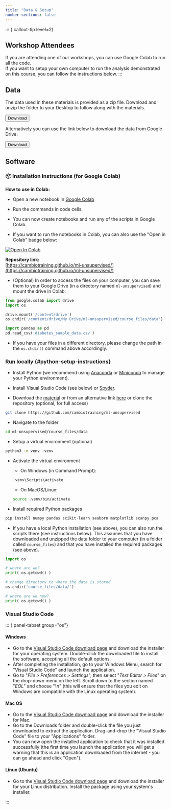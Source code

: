 ```yaml
---
title: "Data & Setup"
number-sections: false
---
```


<!-- 
Note for Training Developers:
We provide instructions for commonly-used software as commented sections below.
Uncomment the sections relevant for your materials, and add additional instructions where needed (e.g. specific packages used).
Note that we use tabsets to provide instructions for all three major operating systems.
-->

::: {.callout-tip level=2}
## Workshop Attendees

If you are attending one of our workshops, you can use Google Colab to run all the code.  
If you want to setup your own computer to run the analysis demonstrated on this course, you can follow the instructions below.
:::
<!-- end callout -->


## Data

The data used in these materials is provided as a zip file. 
Download and unzip the folder to your Desktop to follow along with the materials.

<!-- Note for Training Developers: add the link to 'href' -->
<a href="https://github.com/cambiotraining/ml-unsupervised/raw/refs/heads/main/course_files/data/data.zip">
  <button class="btn"><i class="fa fa-download"></i> Download</button>
</a>

Alternatively you can use the link below to download the data from Google Drive:

<!-- Note for Training Developers: add the link to 'href' -->
<a href="https://drive.google.com/drive/folders/1c8fYDr7ab1jUx0FwOR4NZa9RfgzZN9OQ?usp=sharing">
  <button class="btn"><i class="fa fa-download"></i> Download</button>
</a>


## Software

### 📦 Installation Instructions (for Google Colab)

<!--
>
### 1. Clone the repository (optional, for full access)
```python
!git clone https://github.com/neelsoumya/python_machine_learning.git
%cd python_machine_learning
```

### 2. Install required Python packages


```python
!pip install numpy pandas keras tensorflow scikit-learn seaborn matplotlib scanpy
```

or

```python
!pip install -r requirements.txt
```


### 3. (Optional) Download specific files directly from GitHub
```python
# Example: Download a specific notebook
!wget https://raw.githubusercontent.com/neelsoumya/python_machine_learning/main/PCA_movie_ratings.ipynb
```

---

-->

**How to use in Colab:**

- Open a new notebook in [Google Colab](https://colab.research.google.com/)

- Run the commands in code cells.

- You can now create notebooks and run any of the scripts in Google Colab.

- If you want to run the notebooks in Colab, you can also use the "Open in Colab" badge below:

[![Open In Colab](https://colab.research.google.com/assets/colab-badge.svg)](https://colab.research.google.com)


**Repository link:**  
[https://cambiotraining.github.io/ml-unsupervised/](https://cambiotraining.github.io/ml-unsupervised/)


* (Optional) In order to access the files on your computer, you can save them to your Google Drive (in a directory named `ml-unsupervised`) and mount the drive in Colab:

```python
from google.colab import drive
import os

drive.mount('/content/drive')
os.chdir('/content/drive/My Drive/ml-unsupervised/course_files/data')

import pandas as pd
pd.read_csv('diabetes_sample_data.csv')
```

* If you have your files in a different directory, please change the path in the `os.chdir()` command above accordingly.


<!--
### Quarto

To develop and render the course materials website, you will need to install _Quarto_:

- Download and install [Quarto](https://quarto.org/docs/get-started/) (available for all major OS). 
- If you are developing materials using executable `.qmd` documents, it is recommended that you also install the extensions for your favourite IDE (e.g. RStudio, VS Code).
- If you are developing materials using **JupyterLab** or **Jupyter Notebooks**, please install [Jupytext](https://jupytext.readthedocs.io/en/latest/install.html).
  - Use the [paired notebook](https://jupytext.readthedocs.io/en/latest/paired-notebooks.html) feature to have synchronised `.ipynb`/`.qmd` files. Only `.qmd` files should be pushed to the repository (`.ipynb` files have been added to `.gitignore`).

-->

<!--
### R and RStudio

::: {.tabset group="os"}

#### Windows

Download and install all these using default options:

- [R](https://cran.r-project.org/bin/windows/base/release.html)
- [RTools](https://cran.r-project.org/bin/windows/Rtools/)
- [RStudio](https://www.rstudio.com/products/rstudio/download/#download)

#### Mac OS

Download and install all these using default options:

- [R](https://cran.r-project.org/bin/macosx/)
- [RStudio](https://www.rstudio.com/products/rstudio/download/#download)

#### Linux

- Go to the [R installation](https://cran.r-project.org/bin/linux/) folder and look at the instructions for your distribution.
- Download the [RStudio](https://www.rstudio.com/products/rstudio/download/#download) installer for your distribution and install it using your package manager.

:::
-->


<!--
### Conda

Open a terminal and run:

```bash
wget -q -O - https://repo.anaconda.com/miniconda/Miniconda3-latest-Linux-x86_64.sh
bash Miniconda3-latest-Linux-x86_64.sh -b
rm Miniconda3-latest-Linux-x86_64.sh
conda init
conda config --add channels defaults; conda config --add channels bioconda; conda config --add channels conda-forge; conda config --set channel_priority strict
conda install -y mamba
```

Note: Windows users can use WSL2 (see @wsl).
-->

<!--
### Singularity

::: {.panel-tabset group="os"}

#### Windows

You can use _Singularity_ from the _Windows Subsystem for Linux_ (see @wsl).  
Once you setup WSL, you can follow the instructions for Linux.

#### Mac OS

Singularity is [not available for Mac OS](https://docs.sylabs.io/guides/3.0/user-guide/installation.html#install-on-windows-or-mac).

#### Linux

These instructions are for _Ubuntu_ or _Debian_-based distributions[^1].

[^1]: See the [Singularity documentation page](https://docs.sylabs.io/guides/3.0/user-guide/installation.html#install-on-linux) for other distributions.

```bash
sudo apt update && sudo apt upgrade && sudo apt install runc
CODENAME=$(lsb_release -c | sed 's/Codename:\t//')
wget -O singularity.deb https://github.com/sylabs/singularity/releases/download/v3.10.2/singularity-ce_3.10.2-${CODENAME}_amd64.deb
sudo dpkg -i singularity.deb
rm singularity.deb
```

:::
-->


### Run locally {#python-setup-instructions}

* Install Python (we recommend using [Anaconda](https://www.anaconda.com/products/distribution) or [Miniconda](https://docs.conda.io/en/latest/miniconda.html) to manage your Python environment).


* Install Visual Studio Code (see below) or [Spyder](https://www.spyder-ide.org/).

* Download the [material](https://github.com/cambiotraining/ml-unsupervised/archive/refs/heads/main.zip) or from an alternative link [here](https://drive.google.com/drive/folders/1c8fYDr7ab1jUx0FwOR4NZa9RfgzZN9OQ?usp=sharing) or clone the repository (optional, for full access)

```bash
git clone https://github.com/cambiotraining/ml-unsupervised
```


* Navigate to the folder

```bash
cd ml-unsupervised/course_files/data
```


* Setup a virtual environment (optional)

```bash
python3 -m venv .venv
```

* Activate the virtual environment

  - On Windows (in Command Prompt):

  ```cmd
  .venv\Scripts\activate
  ```

  - On MacOS/Linux:

  ```bash
  source .venv/bin/activate
  ```  

* Install required Python packages

```python
pip install numpy pandas scikit-learn seaborn matplotlib scanpy pca
```


* If you have a local Python installation (see above), you can also run the scripts there (see instructions below). This assumes that you have downloaded and unzipped the data folder to your computer (in a folder called `course_files`) and that you have installed the required packages (see above).

```python
import os

# where are we?
print( os.getcwd() )

# change directory to where the data is stored
os.chdir('course_files/data/')

# where are we now?
print( os.getcwd() )
```


<!--
or

```python
pip install -r requirements.txt
```

-->


### Visual Studio Code

::: {.panel-tabset group="os"}

#### Windows

- Go to the [Visual Studio Code download page](https://code.visualstudio.com/Download) and download the installer for your operating system. 
  Double-click the downloaded file to install the software, accepting all the default options. 
- After completing the installation, go to your Windows Menu, search for "Visual Studio Code" and launch the application. 
- Go to "_File > Preferences > Settings_", then select "_Text Editor > Files_" on the drop-down menu on the left. Scroll down to the section named "_EOL_" and choose "_\\n_" (this will ensure that the files you edit on Windows are compatible with the Linux operating system).

#### Mac OS

- Go to the [Visual Studio Code download page](https://code.visualstudio.com/Download) and download the installer for Mac.
- Go to the Downloads folder and double-click the file you just downloaded to extract the application. Drag-and-drop the "Visual Studio Code" file to your "Applications" folder. 
- You can now open the installed application to check that it was installed successfully (the first time you launch the application you will get a warning that this is an application downloaded from the internet - you can go ahead and click "Open").

#### Linux (Ubuntu)

- Go to the [Visual Studio Code download page](https://code.visualstudio.com/Download) and download the installer for your Linux distribution. Install the package using your system's installer.

:::


<!-- 
## WSL2

There are detailed instructions on how to install WSL on the [Microsoft documentation page](https://learn.microsoft.com/en-us/windows/wsl/install). 
But briefly:

- Click the Windows key and search for  _Windows PowerShell_, right-click on the app and choose **Run as administrator**. 
- Answer "Yes" when it asks if you want the App to make changes on your computer. 
- A terminal will open; run the command: `wsl --install`. 
  - This should start installing "ubuntu". 
  - It may ask for you to restart your computer. 
- After restart, click the Windows key and search for _Ubuntu_, click on the App and it should open a new terminal. 
- Follow the instructions to create a username and password (you can use the same username and password that you have on Windows, or a different one - it's your choice). 
  - **Note:** when you type your password nothing seems to be happening as the cursor doesn't move. However, the terminal is recording your password as you type. You will be asked to type the new password again to confirm it, so you can always try again if you get it wrong the first time.
- You should now have access to a Ubuntu Linux terminal. 
  This behaves very much like a regular Ubuntu server, and you can install apps using the `sudo apt install` command as usual. 


### Configuring WSL2

After installation, it is useful to **create shortcuts to your files on Windows**. 
Your main `C:\` drive is located in `/mnt/c/` and other drives will be equally available based on their letter. 
It may be convenient to create shortcuts to commonly-used directories, which you can do using _symbolic links_. 
Here are some commands to automatically create shortcuts to your Windows "Documents",  "Desktop" and "Downloads" folders:

```bash
ln -s $(wslpath $(powershell.exe '[environment]::getfolderpath("mydocuments")')) ~/Documents
ln -s $(wslpath $(powershell.exe '[environment]::getfolderpath("desktop")')) ~/Desktop
ln -s $(wslpath $(powershell.exe '[environment]::getfolderpath("downloads")')) ~/Downloads
```

You may also want to configure the Windows terminal to automatically open _WSL2_ (instead of the default Windows Command Prompt or Powershell):

- Search for and open the "<i class="fa-solid fa-terminal"></i> Terminal" application.
- Click on the downward arrow <i class="fa-solid fa-chevron-down"></i> in the toolbar.
- Click on "<i class="fa-solid fa-gear"></i> Settings".
- Under "Default Profile" select "<i class="fa-brands fa-linux"></i> Ubuntu". 
-->